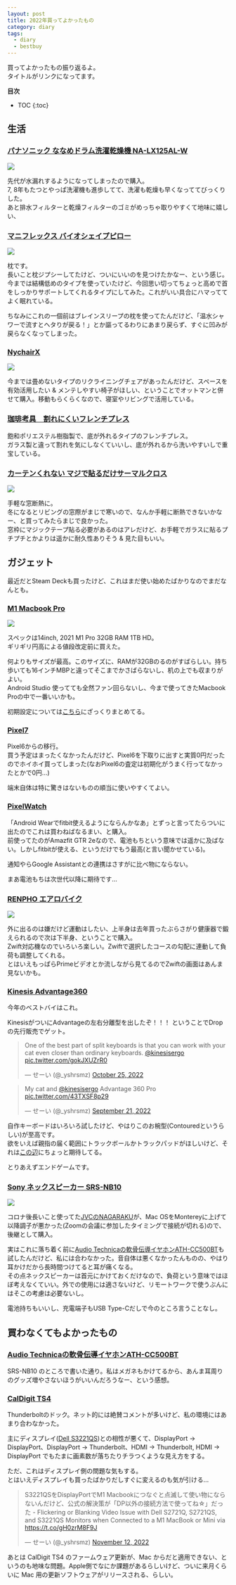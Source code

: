 ```yaml
---
layout: post
title: 2022年買ってよかったもの
category: diary
tags:
  - diary
  - bestbuy
---
```



買ってよかったもの振り返るよ。  
タイトルがリンクになってます。

**目次**
* TOC
{:toc}

## 生活

### [パナソニック ななめドラム洗濯乾燥機 NA-LX125AL-W](https://amzn.to/3jwy8Gb)

<a href="https://www.amazon.co.jp/%E3%83%91%E3%83%8A%E3%82%BD%E3%83%8B%E3%83%83%E3%82%AF-%E3%81%AA%E3%81%AA%E3%82%81%E3%83%89%E3%83%A9%E3%83%A0%E6%B4%97%E6%BF%AF%E4%B9%BE%E7%87%A5-12kg-%E3%83%9E%E3%83%83%E3%83%88%E3%83%9B%E3%83%AF%E3%82%A4%E3%83%88-NA-LX125AL-W/dp/B09DPJP53K?__mk_ja_JP=%E3%82%AB%E3%82%BF%E3%82%AB%E3%83%8A&crid=2KDEZI228EYCX&keywords=NA-LX125A&qid=1672219911&sprefix=na-lx125a%2Caps%2C167&sr=8-3&linkCode=li2&tag=yslibr4ry-22&linkId=de1ec5c82348b69aae8527a26219a9fd&language=ja_JP&ref_=as_li_ss_il" target="_blank"><img border="0" src="//ws-fe.amazon-adsystem.com/widgets/q?_encoding=UTF8&ASIN=B09DPJP53K&Format=_SL160_&ID=AsinImage&MarketPlace=JP&ServiceVersion=20070822&WS=1&tag=yslibr4ry-22&language=ja_JP" ></a><img src="https://ir-jp.amazon-adsystem.com/e/ir?t=yslibr4ry-22&language=ja_JP&l=li2&o=9&a=B09DPJP53K" width="1" height="1" border="0" alt="" style="border:none !important; margin:0px !important;" />

先代が水漏れするようになってしまったので購入。  
7, 8年もたつとやっぱ洗濯機も進歩してて、洗濯も乾燥も早くなっててびっくりした。  
あと排水フィルターと乾燥フィルターのゴミがめっちゃ取りやすくて地味に嬉しい、


### [マニフレックス バイオシェイプピロー](https://amzn.to/3WLK2u1)

<a href="https://www.amazon.co.jp/%E3%83%9E%E3%83%8B%E3%83%95%E3%83%AC%E3%83%83%E3%82%AF%E3%82%B9-%E9%AB%98%E5%8F%8D%E7%99%BA-%E3%83%90%E3%82%A4%E3%82%AA%E3%82%B7%E3%82%A7%E3%82%A4%E3%83%97-%E3%83%94%E3%83%AD%E3%83%BC-%E3%83%AC%E3%82%AE%E3%83%A5%E3%83%A9%E3%83%BC/dp/B00HY33SMI?keywords=magniflex+%E6%9E%95&qid=1672218877&sprefix=magniflex%2Caps%2C193&sr=8-21&linkCode=li2&tag=yslibr4ry-22&linkId=f9d28ad6cf3dd5bd6be9a453b78b35cc&language=ja_JP&ref_=as_li_ss_il" target="_blank"><img border="0" src="//ws-fe.amazon-adsystem.com/widgets/q?_encoding=UTF8&ASIN=B00HY33SMI&Format=_SL160_&ID=AsinImage&MarketPlace=JP&ServiceVersion=20070822&WS=1&tag=yslibr4ry-22&language=ja_JP" ></a><img src="https://ir-jp.amazon-adsystem.com/e/ir?t=yslibr4ry-22&language=ja_JP&l=li2&o=9&a=B00HY33SMI" width="1" height="1" border="0" alt="" style="border:none !important; margin:0px !important;" />

枕です。  
長いこと枕ジプシーしてたけど、ついにいいのを見つけたかなー、という感じ。  
今までは結構低めのタイプを使っていたけど、今回思い切ってちょっと高めで首をしっかりサポートしてくれるタイプにしてみた。これがいい具合にハマっててよく眠れている。

ちなみにこれの一個前はブレインスリープの枕を使ってたんだけど、「温水シャワーで流すとヘタりが戻る！」とか謳ってるわりにあまり戻らず、すぐに凹みが戻らなくなってしまった。

### [NychairX](https://amzn.to/3FYvLUi)

<a href="https://www.amazon.co.jp/%E8%97%A4%E6%A0%84-FUJIEI-NY-143-%E3%83%8B%E3%83%BC%E3%83%81%E3%82%A7%E3%82%A2X-%E3%83%80%E3%83%BC%E3%82%AF%E3%83%96%E3%83%A9%E3%82%A6%E3%83%B3%E3%82%B0%E3%83%AC%E3%83%BC%E3%80%90%E6%97%A5%E6%9C%AC%E8%A3%BD%E3%80%91/dp/B08W24HG86?__mk_ja_JP=%E3%82%AB%E3%82%BF%E3%82%AB%E3%83%8A&crid=2VPSG2C2KX7WQ&keywords=nychairx&qid=1672218491&sprefix=nychair+x%2Caps%2C190&sr=8-3&linkCode=li2&tag=yslibr4ry-22&linkId=c7b2e667486db80e1e201e7823ed23c8&language=ja_JP&ref_=as_li_ss_il" target="_blank"><img border="0" src="//ws-fe.amazon-adsystem.com/widgets/q?_encoding=UTF8&ASIN=B08W24HG86&Format=_SL160_&ID=AsinImage&MarketPlace=JP&ServiceVersion=20070822&WS=1&tag=yslibr4ry-22&language=ja_JP" ></a><img src="https://ir-jp.amazon-adsystem.com/e/ir?t=yslibr4ry-22&language=ja_JP&l=li2&o=9&a=B08W24HG86" width="1" height="1" border="0" alt="" style="border:none !important; margin:0px !important;" />

今までは畳めないタイプのリクライニングチェアがあったんだけど、スペースを有効活用したい & メンテしやすい椅子がほしい、ということでオットマンと併せて購入。移動もらくらくなので、寝室やリビングで活用している。

### [珈琲考具　割れにくいフレンチプレス](https://www.simomura-kihan.co.jp/kogu/coffee/detail---id-551.html)

飽和ポリエステル樹脂製で、底が外れるタイプのフレンチプレス。  
ガラス製と違って割れを気にしなくていいし、底が外れるから洗いやすいしで重宝している。

### [カーテンくれない マジで貼るだけサーマルクロス](https://amzn.to/3jtvXTP)

<a href="https://www.amazon.co.jp/gp/product/B0BL6WC54V?ie=UTF8&th=1&linkCode=li2&tag=yslibr4ry-22&linkId=7976121f4399eb4bcd59a6ca04f25957&language=ja_JP&ref_=as_li_ss_il" target="_blank"><img border="0" src="//ws-fe.amazon-adsystem.com/widgets/q?_encoding=UTF8&ASIN=B0BL6WC54V&Format=_SL160_&ID=AsinImage&MarketPlace=JP&ServiceVersion=20070822&WS=1&tag=yslibr4ry-22&language=ja_JP" ></a><img src="https://ir-jp.amazon-adsystem.com/e/ir?t=yslibr4ry-22&language=ja_JP&l=li2&o=9&a=B0BL6WC54V" width="1" height="1" border="0" alt="" style="border:none !important; margin:0px !important;" />

手軽な窓断熱に。  
冬になるとリビングの窓際がまじで寒いので、なんか手軽に断熱できないかなー、と買ってみたらまじで良かった。  
窓枠にマジックテープ貼る必要があるのはアレだけど、お手軽でガラスに貼るプチプチとかよりは遥かに耐久性ありそう & 見た目もいい。



## ガジェット

最近だとSteam Deckも買ったけど、これはまだ使い始めたばかりなのでまだなんとも。

### [M1 Macbook Pro](https://amzn.to/3hUhH66)

<a href="https://www.amazon.co.jp/Apple-MacBook-14%E3%82%A4%E3%83%B3%E3%83%81-10%E3%82%B3%E3%82%A2CPU%E3%81%A816%E3%82%B3%E3%82%A2GPU%E3%82%92%E6%90%AD%E8%BC%89%E3%81%97%E3%81%9FApple-Pro%E3%83%81%E3%83%83%E3%83%97/dp/B09JR6DDDY?__mk_ja_JP=%E3%82%AB%E3%82%BF%E3%82%AB%E3%83%8A&keywords=m1%2Bmacbook%2Bpro%2B14%E3%82%A4%E3%83%B3%E3%83%81&qid=1672219294&s=computers&sr=1-1-spons&spLa=ZW5jcnlwdGVkUXVhbGlmaWVyPUEyUEUxRTUzTDI1REhNJmVuY3J5cHRlZElkPUEwMzU2OTg3UkZPTVVLS1czM0gxJmVuY3J5cHRlZEFkSWQ9QTJOTjFWOUExSERKM1Ymd2lkZ2V0TmFtZT1zcF9hdGYmYWN0aW9uPWNsaWNrUmVkaXJlY3QmZG9Ob3RMb2dDbGljaz10cnVl&th=1&linkCode=li2&tag=yslibr4ry-22&linkId=176c0c19fb4f00674cb77f30cb8e5f99&language=ja_JP&ref_=as_li_ss_il" target="_blank"><img border="0" src="//ws-fe.amazon-adsystem.com/widgets/q?_encoding=UTF8&ASIN=B09JR6DDDY&Format=_SL160_&ID=AsinImage&MarketPlace=JP&ServiceVersion=20070822&WS=1&tag=yslibr4ry-22&language=ja_JP" ></a><img src="https://ir-jp.amazon-adsystem.com/e/ir?t=yslibr4ry-22&language=ja_JP&l=li2&o=9&a=B09JR6DDDY" width="1" height="1" border="0" alt="" style="border:none !important; margin:0px !important;" />

スペックは14inch, 2021 M1 Pro 32GB RAM 1TB HD。  
ギリギリ円高による値段改定前に買えた。

何よりもサイズが最高。このサイズに、RAMが32GBのるのがすばらしい。持ち歩いても16インチMBPと違ってそこまでかさばらないし、机の上でも収まりがよい。  
Android Studio 使ってても全然ファン回らないし、今まで使ってきたMacbook Proの中で一番いいかも。

初期設定については[こちら](https://www.codingfeline.com/2022/07/12/mac-setup-2022/)にざっくりまとめてる。

### [Pixel7](https://store.google.com/product/pixel_7?hl=ja)

Pixel6からの移行。  
買う予定はまったくなかったんだけど、Pixel6を下取りに出すと実質0円だったのでホイホイ買ってしまった(なおPixel6の査定は初期化がうまく行ってなかったとかで0円…)

端末自体は特に驚きはないものの順当に使いやすくてよい。

### [PixelWatch](https://store.google.com/product/google_pixel_watch?hl=ja)

「Android Wearでfitbit使えるようにならんかなあ」とずっと言ってたらついに出たのでこれは買わねばなるまい、と購入。  
前使ってたのがAmazfit GTR 2eなので、電池もちという意味では遥かに及ばない。しかしfitbitが使える、というだけでもう最高(と言い聞かせている)。

通知やらGoogle Assistantとの連携はさすがに比べ物にならない。

まあ電池もちは次世代以降に期待です…


### [RENPHO エアロバイク](https://amzn.to/3joYpWO)

<a href="https://www.amazon.co.jp/gp/product/B08JCLKHHW?ie=UTF8&psc=1&linkCode=li2&tag=yslibr4ry-22&linkId=93f916086caaa43c686cb8fae34b9fe6&language=ja_JP&ref_=as_li_ss_il" target="_blank"><img border="0" src="//ws-fe.amazon-adsystem.com/widgets/q?_encoding=UTF8&ASIN=B08JCLKHHW&Format=_SL160_&ID=AsinImage&MarketPlace=JP&ServiceVersion=20070822&WS=1&tag=yslibr4ry-22&language=ja_JP" ></a><img src="https://ir-jp.amazon-adsystem.com/e/ir?t=yslibr4ry-22&language=ja_JP&l=li2&o=9&a=B08JCLKHHW" width="1" height="1" border="0" alt="" style="border:none !important; margin:0px !important;" />

外に出るのは嫌だけど運動はしたい、上半身は去年買ったぶらさがり健康器で鍛えられるので次は下半身、ということで購入。  
Zwift対応機なのでいろいろ楽しい。Zwiftで選択したコースの勾配に連動して負荷も調整してくれる。  
とはいえもっぱらPrimeビデオとか流しながら見てるのでZwiftの画面はあんま見ないかも。

### [Kinesis Advantage360](https://www.ergonomics.co.jp/shopdetail/000000000099/)

今年のベストバイはこれ。

KinesisがついにAdvantageの左右分離型を出したぞ！！！ ということでDropの先行販売でゲット。

<blockquote class="twitter-tweet"><p lang="en" dir="ltr">One of the best part of split keyboards is that you can work with your cat even closer than ordinary keyboards. <a href="https://twitter.com/kinesisergo?ref_src=twsrc%5Etfw">@kinesisergo</a> <a href="https://t.co/gokJXUZrR0">pic.twitter.com/gokJXUZrR0</a></p>&mdash; せーい (@_yshrsmz) <a href="https://twitter.com/_yshrsmz/status/1584764620602216448?ref_src=twsrc%5Etfw">October 25, 2022</a></blockquote>

<blockquote class="twitter-tweet"><p lang="en" dir="ltr">My cat and <a href="https://twitter.com/kinesisergo?ref_src=twsrc%5Etfw">@kinesisergo</a> Advantage 360 Pro <a href="https://t.co/43TXSF8p29">pic.twitter.com/43TXSF8p29</a></p>&mdash; せーい (@_yshrsmz) <a href="https://twitter.com/_yshrsmz/status/1572542885073129474?ref_src=twsrc%5Etfw">September 21, 2022</a></blockquote>

自作キーボードはいろいろ試したけど、やはりこのお椀型(Contouredというらしい)が至高です。  
欲をいえば親指の届く範囲にトラックボールかトラックパッドがほしいけど、それは[この辺](https://www.reddit.com/r/ErgoMechKeyboards/comments/xpgy4l/orbital_stick_a_surprisingly_good_tiny_trackpad/)にちょっと期待してる。

とりあえずエンドゲームです。

### [Sony ネックスピーカー SRS-NB10](https://amzn.to/3hWw35X)

<a href="https://www.amazon.co.jp/%E3%82%BD%E3%83%8B%E3%83%BC-%E3%83%AF%E3%82%A4%E3%83%A4%E3%83%AC%E3%82%B9%E3%83%8D%E3%83%83%E3%82%AF%E3%83%90%E3%83%B3%E3%83%89%E3%82%B9%E3%83%94%E3%83%BC%E3%82%AB%E3%83%BC-SRS-NB10-%E3%83%AF%E3%82%A4%E3%83%A4%E3%83%AC%E3%82%B9%E9%A6%96%E6%8E%9B%E3%81%91%E5%BC%8F%E3%82%B9%E3%83%94%E3%83%BC%E3%82%AB%E3%83%BC-2%E3%81%A4%E3%81%AE%E9%AB%98%E6%80%A7%E8%83%BD%E3%83%9E%E3%82%A4%E3%82%AF%E6%90%AD%E8%BC%89%E3%81%A7%E3%83%86%E3%83%AC%E3%83%AF%E3%83%BC%E3%82%AF%E3%81%A7%E6%B4%BB%E8%BA%8D/dp/B098JYML3Y?crid=3IFIELSVX4FXP&keywords=sony%2B%E3%83%8D%E3%83%83%E3%82%AF%E3%82%B9%E3%83%94%E3%83%BC%E3%82%AB%E3%83%BC%2Bsrs-nb10&qid=1672221664&sprefix=sony%2B%E3%83%8D%E3%83%83%E3%82%AF%E3%82%B9%E3%83%94%E3%83%BC%E3%82%AB%E3%83%BC%2Caps%2C235&sr=8-3&th=1&linkCode=li2&tag=yslibr4ry-22&linkId=e79e0ce97d35d58f427cc8b533762898&language=ja_JP&ref_=as_li_ss_il" target="_blank"><img border="0" src="//ws-fe.amazon-adsystem.com/widgets/q?_encoding=UTF8&ASIN=B098JYML3Y&Format=_SL160_&ID=AsinImage&MarketPlace=JP&ServiceVersion=20070822&WS=1&tag=yslibr4ry-22&language=ja_JP" ></a><img src="https://ir-jp.amazon-adsystem.com/e/ir?t=yslibr4ry-22&language=ja_JP&l=li2&o=9&a=B098JYML3Y" width="1" height="1" border="0" alt="" style="border:none !important; margin:0px !important;" />


コロナ後長いこと使ってた[JVCのNAGARAKU](https://amzn.to/3jBDCiP)が、Mac OSをMontereyに上げて以降調子が悪かった(Zoomの会議に参加したタイミングで接続が切れる)ので、後継として購入。

実はこれに落ち着く前に[Audio Technicaの軟骨伝導イヤホンATH-CC500BT](https://amzn.to/3YQIyAF)も試したんだけど、私には合わなかった。音自体は悪くなかったんものの、やはり耳かけだから長時間つけてると耳が痛くなる。  
その点ネックスピーカーは首元にかけておくだけなので、負荷という意味ではほぼ考えなくていい。外での使用には適さないけど、リモートワークで使うぶんにはそこの考慮は必要ないし。

電池持ちもいいし、充電端子もUSB Type-Cだしで今のところ言うことなし。


## 買わなくてもよかったもの

### [Audio Technicaの軟骨伝導イヤホンATH-CC500BT](https://amzn.to/3YQIyAF)

SRS-NB10 のところで書いた通り。私はメガネもかけてるから、あんま耳周りのグッズ増やさないほうがいいんだろうなー、という感想。

### [CalDigit TS4](https://amzn.to/3WtRxGh)

Thunderboltのドック。ネット的には絶賛コメントが多いけど、私の環境にはあまり合わなかった。

主にディスプレイ([Dell S3221QS](https://amzn.to/3I481AJ))との相性が悪くて、DisplayPort -> DisplayPort、DisplayPort -> Thunderbolt、HDMI -> Thunderbolt, HDMI -> DisplayPort でもたまに画素数が落ちたりチラつくような見え方をする。

ただ、これはディスプレイ側の問題な気もする。  
とはいえディスプレイも買ったばかりだしすぐに変えるのも気が引ける…

<blockquote class="twitter-tweet"><p lang="ja" dir="ltr">S3221QSをDisplayPortでM1 Macbookにつなぐと点滅して使い物にならないんだけど、公式の解決策が「DP以外の接続方法で使ってね☆」だった - Flickering or Blanking Video Issue with Dell S2721Q, S2721QS, and S3221QS Monitors when Connected to a M1 MacBook or Mini via <a href="https://t.co/gH0zrM8F9J">https://t.co/gH0zrM8F9J</a></p>&mdash; せーい (@_yshrsmz) <a href="https://twitter.com/_yshrsmz/status/1591419788634431488?ref_src=twsrc%5Etfw">November 12, 2022</a></blockquote>

あとは CalDigit TS4 のファームウェア更新が、Mac からだと適用できない、というのも地味な問題。Apple側でなにか課題があるらしいけど、ついに来月くらいに Mac 用の更新ソフトウェアがリリースされる、らしい。
